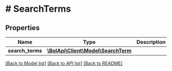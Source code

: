 # # SearchTerms

## Properties

Name | Type | Description | Notes
------------ | ------------- | ------------- | -------------
**search_terms** | [**\BolApi\Client\Model\SearchTerm**](SearchTerm.md) |  | [optional]

[[Back to Model list]](../../README.md#models) [[Back to API list]](../../README.md#endpoints) [[Back to README]](../../README.md)
